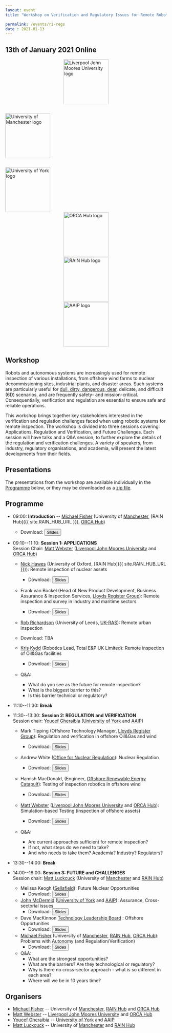 ```yaml
---
layout: event
title: "Workshop on Verification and Regulatory Issues for Remote Robotic Inspection"

permalink: /events/ri-regs
date : 2021-01-13
---
```


## **13th of January 2021 Online**

<div class="row" >
  <div class="columns large-4" >
    <img alt="Liverpool John Moores University logo" style="margin-left: auto; margin-right: auto; width : 10em; " src="{{site.images}}logos/LJMU.png">
  </div>
  <div class="columns large-4" >
    <img alt="University of Manchester logo" style="float: left; width : 10em; margin-top : 2em; margin-bottom : 2em; " src="{{site.images}}logos/UoM.png">
  </div>
  <div class="columns large-4">
    <img alt="University of York logo" style="float: left; width : 10em; " src="{{site.images}}logos/UoYlogo.svg">
  </div>
</div>

<div class="row">
<div class="columns large-4" >
  <img alt="ORCA Hub logo" style="margin-left: auto; margin-right: auto; width : 10em; " src="{{site.images}}logos/orca-logo.png">
</div>
  <div class="columns large-4" >
  <img alt="RAIN Hub logo" style="margin-left: auto; margin-right: auto; width : 10em; " src="{{site.images}}logos/rain-logo.png">
</div>
<div class="columns large-4" >
  <img alt="AAIP logo" style="margin-left: auto; margin-right: auto; width : 10em; " src="{{site.images}}logos/aaip-logo.png">
</div>
</div>





## Workshop

Robots and autonomous systems are increasingly used for remote inspection of various installations, from offshore wind farms to nuclear decommissioning sites, industrial plants, and disaster areas. Such systems are particularly useful for [dull, dirty, dangerous, dear](https://www.forbes.com/sites/bernardmarr/2017/10/16/the-4-ds-of-robotization-dull-dirty-dangerous-and-dear/), delicate, and difficult (6D) scenarios, and are frequently safety- and mission-critical. Consequentially, verification and regulation are essential to ensure safe and reliable operations.

This workshop brings together key stakeholders interested in the verification and regulation challenges faced when using robotic systems for remote inspection. The workshop is divided into three sessions covering: Applications, Regulation and Verification, and Future Challenges. Each session will have talks and a Q&A session, to further explore the details of the regulation and verification challenges. A variety of speakers, from industry, regulatory organisations, and academia, will present the latest developments from their fields.

## Presentations

The presentations from the workshop are available individually in the [Programme](#programme) below, or they may be downloaded as a <a href="{{site.url}}/files/ri-regs/Verification and Regulatory Issues for Remote Robotic Inspection Workshop Presentations.zip" download="" > zip file</a>.

## Programme

* 09:00: **Introduction**  -- [Michael Fisher](https://web.cs.manchester.ac.uk/~michael) (University of [Manchester]({{site.UoM_URL}}), [RAIN Hub]({{ site.RAIN_HUB_URL }}), [ORCA Hub]({{site.ORCA_HUB_URL}}))
	- Download: <a href="{{site.url}}/files/ri-regs/Michael_Fisher_RI-Workshop-Intro.pdf" download="" > <button type="button" > Slides </button></a>

* 09:10--11:10: **Session 1: APPLICATIONS**   
Session Chair: [Matt Webster](https://www.ljmu.ac.uk/about-us/staff-profiles/faculty-of-engineering-and-technology/school-of-computer-science-and-mathematics/matt-webster) ([Liverpool John Moores University](https://www.ljmu.ac.uk/about-us/faculties/faculty-of-engineering-and-technology/school-of-computer-science-and-mathematics) and [ORCA Hub]({{site.ORCA_HUB_URL}}))

  - [Nick Hawes](https://www.robots.ox.ac.uk/~nickh/) (University of Oxford, [RAIN Hub]({{ site.RAIN_HUB_URL }})): Remote inspection of nuclear assets
    - Download: <a href="{{site.url}}/files/ri-regs/session_1_applications/Nick_Hawes_rainx-use-of-robotics.pdf" download="" > <button type="button" > Slides </button></a>
  - Frank van Bockel (Head of New Product Development, Business Assurance & Inspection Services, [Lloyds Register Group](https://www.lr.org/en/)): Remote inspection and survey in industry and maritime sectors
    - Download: <a href="{{site.url}}/files/ri-regs/session_1_applications/Frank_vanBockel_ inspection of the future.pdf" download="" > <button type="button" > Slides </button></a>
  - [Rob Richardson](https://eps.leeds.ac.uk/mechanical-engineering/staff/173/professor-robert-richardson) (University of Leeds, [UK-RAS](https://www.ukras.org/)): Remote urban inspection
  - Download: TBA
  - [Kris Kydd](https://www.linkedin.com/in/kris-kydd-meng-ceng-miet-3a205942) (Robotics Lead, Total E&P UK Limited): Remote inspection of Oil&Gas facilities
    - Download: <a href="{{site.url}}/files/ri-regs/session_1_applications/Kris_Kydd_Verification Regulation Workshop.pdf" download="" > <button type="button" > Slides </button></a>

  - Q&A: 
    - What do you see as the future for remote inspection?
    - What is the biggest barrier to this?
    - Is this barrier technical or regulatory?

* 11:10--11:30: **Break**

* 11:30--13:30: **Session 2: REGULATION and VERIFICATION**  
Session chair: [Youcef Gheraibia](https://pure.york.ac.uk/portal/en/researchers/youcef-gheraibia(4ef9b33f-1555-4612-8e7b-c0f72be0fb0f).html) ([University of York]({{site.UoY_URL}}) and [AAIP]({{site.AA_URL}}))

  - Mark Tipping  (Offshore Technology Manager, [Lloyds Register Group](https://www.lr.org/en/)): Regulation and verification in offshore Oil&Gas and wind
      - Download: <a href="{{site.url}}/files/ri-regs/session_2_regulation_and_verification/Mark_Tipping_Verification and Regulatory Issues for Remote Robotic Inspection.pdf" download="" > <button type="button" > Slides </button></a>
  - Andrew White ([Office for Nuclear Regulation](http://www.onr.org.uk/)): Nuclear Regulation
      - Download: <a href="{{site.url}}/files/ri-regs/session_2_regulation_and_verification/Andrew_White_ONR_Workshop on Verification and Regulatory Issues for Remote Robotic Inspection.pdf" download="" > <button type="button" > Slides </button></a>
  - Hamish MacDonald, (Engineer, [Offshore Renewable Energy Catapult](https://ore.catapult.org.uk/)): Testing of inspection robotics in offshore wind
      - Download: <a href="{{site.url}}/files/ri-regs/session_2_regulation_and_verification/Hamish_MacDonald_Testing of Inspection Robotics in Offshore Wind2021.pdf" download="" > <button type="button" > Slides </button></a>
  - [Matt Webster](https://www.ljmu.ac.uk/about-us/staff-profiles/faculty-of-engineering-and-technology/school-of-computer-science-and-mathematics/matt-webster) ([Liverpool John Moores University](https://www.ljmu.ac.uk/about-us/faculties/faculty-of-engineering-and-technology/school-of-computer-science-and-mathematics) and [ORCA Hub]({{site.ORCA_HUB_URL}})): Simulation-based Testing (inspection of offshore assets)
      - Download: <a href="{{site.url}}/files/ri-regs/session_2_regulation_and_verification/Matt_Webster_ RI_Regs_Workshop-Jan2021.pdf" download="" > <button type="button" > Slides </button></a>

  - Q&A:
    - Are current approaches sufficient for remote inspection?
    - If not, what steps do we need to take?
    - And who needs to take them? Academia? Industry? Regulators?


* 13:30--14:00: **Break**

* 14:00--16:00: **Session 3: FUTURE and CHALLENGES**  
Session chair: [Matt Luckcuck](https://www.research.manchester.ac.uk/portal/matthew.luckcuck.html) (University of [Manchester]({{site.UoM_URL}}) and [RAIN Hub]({{site.RAIN_HUB_URL}}))

  - Melissa Keogh ([Sellafield](https://www.gov.uk/government/organisations/sellafield-ltd)): Future Nuclear Opportunities
      - Download: <a href="{{site.url}}/files/ri-regs/session_3_future_and_challenges/Melissa_Keogh_Regulation Workshop 13th Jan 2021.pdf" download="" > <button type="button" > Slides </button></a>
  - [John McDermid](https://www.cs.york.ac.uk/people/jam) ([University of York]({{site.UoY_URL}}) and [AAIP]({{site.AA_URL}})): Assurance, Cross-sectorial issues
      - Download: <a href="{{site.url}}/files/ri-regs/session_3_future_and_challenges/John_McDermid_VandR_for_robotic_inspection.pdf" download="" > <button type="button" > Slides </button></a>
  * Dave MacKinnon [Technology Leadership Board](http://www.the-tlb.com/Working-at-the-TLB.html) : Offshore Opportunities
      - Download: <a href="{{site.url}}/files/ri-regs/session_3_future_and_challenges/Dave_MacKinnon_210113 RAS OLTER_SansBU.pdf" download="" > <button type="button" > Slides </button></a>
  * [Michael Fisher](https://web.cs.manchester.ac.uk/~michael) (University of [Manchester]({{site.UoM_URL}}), [RAIN Hub]({{site.RAIN_HUB_URL}}), [ORCA Hub]({{site.ORCA_HUB_URL}})): Problems with Autonomy (and Regulation/Verification)
      - Download: <a href="{{site.url}}/files/ri-regs/session_3_future_and_challenges/Michael_Fisher_RI-Workshop-Jan2021.pdf" download="" > <button type="button" > Slides </button></a>


  - Q&A:
    - What are the strongest opportunities?
    - What are the barriers? Are they technological or regulatory?
    - Why is there no cross-sector approach - what is so different in each area?
    - Where will we be in 10 years time?

## Organisers


* [Michael Fisher](https://web.cs.manchester.ac.uk/~michael) -- University of [Manchester]({{site.UoM_URL}}), [RAIN Hub]({{site.RAIN_HUB_URL}}) and [ORCA Hub]({{site.ORCA_HUB_URL}})
* [Matt Webster](https://www.ljmu.ac.uk/about-us/staff-profiles/faculty-of-engineering-and-technology/school-of-computer-science-and-mathematics/matt-webster) -- [Liverpool John Moores University](https://www.ljmu.ac.uk/about-us/faculties/faculty-of-engineering-and-technology/school-of-computer-science-and-mathematics) and [ORCA Hub]({{site.ORCA_HUB_URL}})
* [Youcef Gheraibia](https://pure.york.ac.uk/portal/en/researchers/youcef-gheraibia(4ef9b33f-1555-4612-8e7b-c0f72be0fb0f).html) -- [University of York]({{site.UoY_URL}}) and [AAIP]({{site.AA_URL}})
* [Matt Luckcuck](https://www.research.manchester.ac.uk/portal/matthew.luckcuck.html) -- University of [Manchester]({{site.UoM_URL}}) and [RAIN Hub]({{site.RAIN_HUB_URL}})

